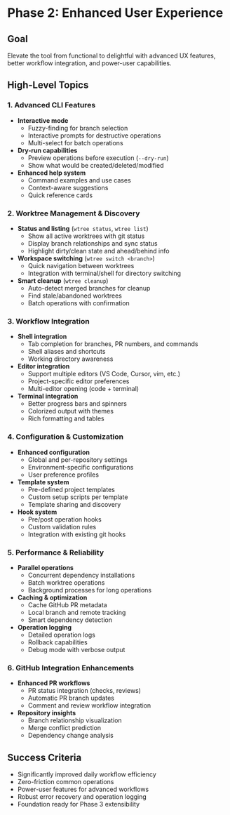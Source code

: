 # Phase 2: Enhanced User Experience

## Goal
Elevate the tool from functional to delightful with advanced UX features, better workflow integration, and power-user capabilities.

## High-Level Topics

### 1. Advanced CLI Features
- **Interactive mode**
  - Fuzzy-finding for branch selection
  - Interactive prompts for destructive operations
  - Multi-select for batch operations
- **Dry-run capabilities**
  - Preview operations before execution (`--dry-run`)
  - Show what would be created/deleted/modified
- **Enhanced help system**
  - Command examples and use cases
  - Context-aware suggestions
  - Quick reference cards

### 2. Worktree Management & Discovery
- **Status and listing** (`wtree status`, `wtree list`)
  - Show all active worktrees with git status
  - Display branch relationships and sync status
  - Highlight dirty/clean state and ahead/behind info
- **Workspace switching** (`wtree switch <branch>`)
  - Quick navigation between worktrees
  - Integration with terminal/shell for directory switching
- **Smart cleanup** (`wtree cleanup`)
  - Auto-detect merged branches for cleanup
  - Find stale/abandoned worktrees
  - Batch operations with confirmation

### 3. Workflow Integration
- **Shell integration**
  - Tab completion for branches, PR numbers, and commands
  - Shell aliases and shortcuts
  - Working directory awareness
- **Editor integration**
  - Support multiple editors (VS Code, Cursor, vim, etc.)
  - Project-specific editor preferences
  - Multi-editor opening (code + terminal)
- **Terminal integration**
  - Better progress bars and spinners
  - Colorized output with themes
  - Rich formatting and tables

### 4. Configuration & Customization
- **Enhanced configuration**
  - Global and per-repository settings
  - Environment-specific configurations
  - User preference profiles
- **Template system**
  - Pre-defined project templates
  - Custom setup scripts per template
  - Template sharing and discovery
- **Hook system**
  - Pre/post operation hooks
  - Custom validation rules
  - Integration with existing git hooks

### 5. Performance & Reliability
- **Parallel operations**
  - Concurrent dependency installations
  - Batch worktree operations
  - Background processes for long operations
- **Caching & optimization**
  - Cache GitHub PR metadata
  - Local branch and remote tracking
  - Smart dependency detection
- **Operation logging**
  - Detailed operation logs
  - Rollback capabilities
  - Debug mode with verbose output

### 6. GitHub Integration Enhancements
- **Enhanced PR workflows**
  - PR status integration (checks, reviews)
  - Automatic PR branch updates
  - Comment and review workflow integration
- **Repository insights**
  - Branch relationship visualization
  - Merge conflict prediction
  - Dependency change analysis

## Success Criteria
- Significantly improved daily workflow efficiency
- Zero-friction common operations
- Power-user features for advanced workflows
- Robust error recovery and operation logging
- Foundation ready for Phase 3 extensibility